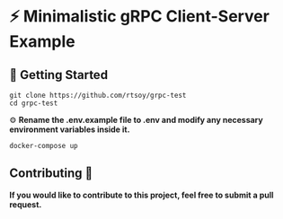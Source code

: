 # ⚡ Minimalistic gRPC Client-Server Example

## 🚀 Getting Started

```
git clone https://github.com/rtsoy/grpc-test
cd grpc-test
```

⚙️ **Rename the .env.example file to .env and modify any 
necessary environment variables inside it.**

```
docker-compose up
```

## Contributing 🤝

**If you would like to contribute to this project,
feel free to submit a pull request.**